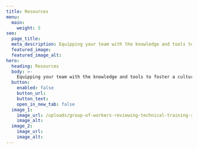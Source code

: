 ```yaml
---
title: Resources
menu:
  main:
    weight: 5
seo:
  page_title: 
  meta_description: Equipping your team with the knowledge and tools to foster a culture of safety.
  featured_image:
  featured_image_alt:
hero:
  heading: Resources
  body: >-
    Equipping your team with the knowledge and tools to foster a culture of safety.
  button:
    enabled: false
    button_url: 
    button_text: 
    open_in_new_tab: false
  image_1:
    image_url: /uploads/group-of-workers-reviewing-technical-training-reosources.jpg
    image_alt:
  image_2:
    image_url:
    image_alt:
---
```

